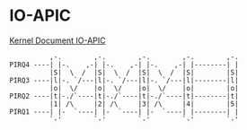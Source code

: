 IO-APIC
============

[Kernel Document IO-APIC](https://www.kernel.org/doc/html/latest/x86/i386/IO-APIC.html)

```
          ,-.        ,-.        ,-.        ,-.        ,-.
PIRQ4 ----| |-.    ,-| |-.    ,-| |-.    ,-| |--------| |
          |S|  \  /  |S|  \  /  |S|  \  /  |S|        |S|
PIRQ3 ----|l|-. `/---|l|-. `/---|l|-. `/---|l|--------|l|
          |o|  \/    |o|  \/    |o|  \/    |o|        |o|
PIRQ2 ----|t|-./`----|t|-./`----|t|-./`----|t|--------|t|
          |1| /\     |2| /\     |3| /\     |4|        |5|
PIRQ1 ----| |-  `----| |-  `----| |-  `----| |--------| |
          `-'        `-'        `-'        `-'        `-'
```


